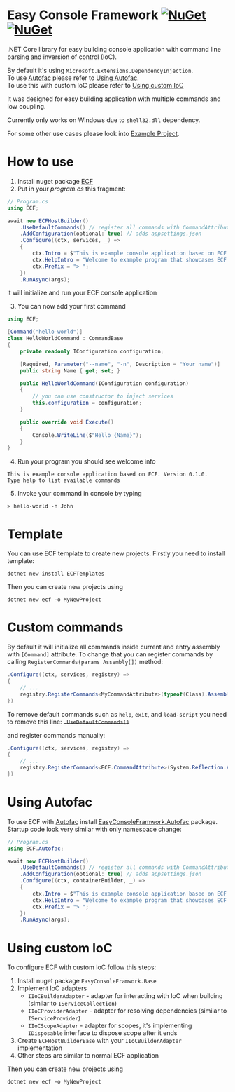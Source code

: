 # Easy Console Framework [![NuGet](https://img.shields.io/nuget/v/ECF.svg?label=ECF)](https://nuget.org/packages/ECF) [![NuGet](https://img.shields.io/nuget/v/ECFTemplates.svg?label=ECFTemplates)](https://nuget.org/packages/ECFTemplates)
.NET Core library for easy building console application with command line parsing and inversion of control (IoC).  
  
By default it's using `Microsoft.Extensions.DependencyInjection`.  
To use [Autofac](https://autofac.org) please refer to [Using Autofac](#Using-Autofac).  
To use this with custom IoC please refer to [Using custom IoC](#using-custom-IoC)

It was designed for easy building application with multiple commands and low coupling.

Currently only works on Windows due to `shell32.dll` dependency.

For some other use cases please look into [Example Project](/source/Example).

# How to use
1. Install nuget package [ECF](https://nuget.org/packages/ECF)
2. Put in your *program.cs* this fragment:
```cs
// Program.cs
using ECF;

await new ECFHostBuilder()
    .UseDefaultCommands() // register all commands with CommandAttribute and default commands (help, exit, ...)
    .AddConfiguration(optional: true) // adds appsettings.json        
    .Configure((ctx, services, _) =>
    {
        ctx.Intro = $"This is example console application based on ECF. Version {typeof(Program).Assembly.GetName().Version}.\nType help to list available commands";
        ctx.HelpIntro = "Welcome to example program that showcases ECF framework. Enter one of command listed below";
        ctx.Prefix = "> ";
    })
    .RunAsync(args);
```
it will initialize and run your ECF console application

3. You can now add your first command
```cs
using ECF;

[Command("hello-world")]
class HelloWorldCommand : CommandBase
{
    private readonly IConfiguration configuration;

    [Required, Parameter("--name", "-n", Description = "Your name")]
    public string Name { get; set; }

    public HelloWorldCommand(IConfiguration configuration)
    {
        // you can use constructor to inject services
        this.configuration = configuration;
    }

    public override void Execute()
    {
        Console.WriteLine($"Hello {Name}");
    }
}
```
4. Run your program
you should see welcome info
```
This is example console application based on ECF. Version 0.1.0.
Type help to list available commands
```
5. Invoke your command in console by typing 
```
> hello-world -n John
```

# Template
You can use ECF template to create new projects. Firstly you need to install template:
```
dotnet new install ECFTemplates
```

Then you can create new projects using 
```
dotnet new ecf -o MyNewProject
```


# Custom commands
By default it will initialize all commands inside current and entry assembly with `[Command]` attribute. To change that you can register commands by calling `RegisterCommands(params Assembly[])` method:
```cs
.Configure((ctx, services, registry) =>
{
    // ...
    registry.RegisterCommands<MyCommandAttribute>(typeof(Class).Assembly);
})
```

To remove default commands such as `help`, `exit`, and `load-script` you need to remove this line:
~~`.UseDefaultCommands()`~~

and register commands manually:
```cs
.Configure((ctx, services, registry) =>
{
    // ...
    registry.RegisterCommands<ECF.CommandAttribute>(System.Reflection.Assembly.GetExecutingAssembly());
})
```

# Using Autofac
To use ECF with [Autofac](https://autofac.org) install [EasyConsoleFramwork.Autofac](https://nuget.org/packages/EasyConsoleFramework.AutoFac) package.
Startup code look very similar with only namespace change:
```cs
// Program.cs
using ECF.Autofac;

await new ECFHostBuilder()
    .UseDefaultCommands() // register all commands with CommandAttribute and default commands (help, exit, ...)
    .AddConfiguration(optional: true) // adds appsettings.json        
    .Configure((ctx, containerBuilder, _) =>
    {
        ctx.Intro = $"This is example console application based on ECF. Version {typeof(Program).Assembly.GetName().Version}.\nType help to list available commands";
        ctx.HelpIntro = "Welcome to example program that showcases ECF framework. Enter one of command listed below";
        ctx.Prefix = "> ";
    })
    .RunAsync(args);
```

# Using custom IoC
To configure ECF with custom IoC follow this steps:
1. Install nuget package `EasyConsoleFramwork.Base`
2. Implement IoC adapters
    - `IIoCBuilderAdapter` - adapter for interacting with IoC when building (similar to `IServiceCollection`)
    - `IIoCProviderAdapter` - adapter for resolving dependencies (similar to `IServiceProvider`)
    - `IIoCScopeAdapter` - adapter for scopes, it's implementing `IDisposable` interface to dispose scope after it ends
3. Create `ECFHostBuilderBase` with your `IIoCBuilderAdapter` implementation
4. Other steps are similar to normal ECF application

Then you can create new projects using 
```
dotnet new ecf -o MyNewProject
```
